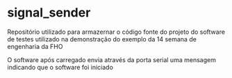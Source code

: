 # signal_sender

Repositório utilizado para armazernar o código fonte do projeto do software de testes utilizado na demonstração do exemplo da 14 semana de engenharia da FHO

O software após carregado envia através da porta serial uma mensagem indicando que o software foi iniciado

